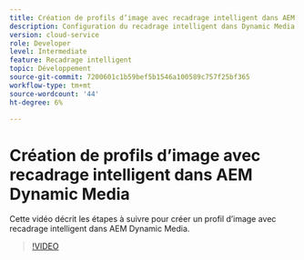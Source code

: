 ```yaml
---
title: Création de profils d’image avec recadrage intelligent dans AEM Dynamic Media
description: Configuration du recadrage intelligent dans Dynamic Media
version: cloud-service
role: Developer
level: Intermediate
feature: Recadrage intelligent
topic: Développement
source-git-commit: 7200601c1b59bef5b1546a100589c757f25bf365
workflow-type: tm+mt
source-wordcount: '44'
ht-degree: 6%

---
```



# Création de profils d’image avec recadrage intelligent dans AEM Dynamic Media

Cette vidéo décrit les étapes à suivre pour créer un profil d’image avec recadrage intelligent dans AEM Dynamic Media.

>[!VIDEO](https://video.tv.adobe.com/v/335460?quality=9&learn=on)

